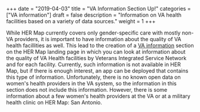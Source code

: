 +++
date = "2019-04-03"
title = "VA Information Section Up!"
categories = ["VA information"]
draft = false
description = "Information on VA health facilities based on a variety of data sources."
weight = 1
+++

While HER Map currently covers only gender-specific care with mostly non-VA providers, it is important to have information about the quality of VA health facillities as well. This lead to the creation of a [VA information](https://hermap.netlify.com/docs/vainfo/) section on the HER Map landing page in which you can look at information about the quality of VA Health facilities by Veterans Integrated Service Network and for each facility. Currently, such information is not available in HER Map, but if there is enough interest, an app can be deployed that contains this type of information. Unfortunately, there is no known open data on women's health providers in the VA system, so the information in this section does not include this information. However, there is some information about a few women's health providers at the VA or at a military health clinic on HER Map: San Antonio.
